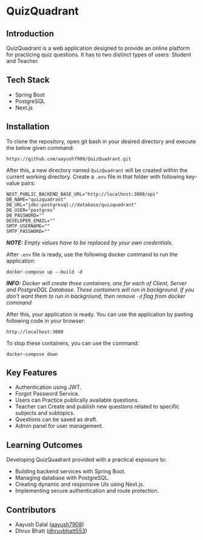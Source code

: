 # QuizQuadrant

## Introduction

QuizQuadrant is a web application designed to provide an online platform for practicing quiz questions. It has to two distinct types of users: Student and Teacher.


## Tech Stack

- Spring Boot
- PostgreSQL
- Next.js


## Installation
To clone the repository, open git bash in your desired directory and execute the below given command:

```
https://github.com/aayush7908/QuizQuadrant.git
```

After this, a new directory named `QuizQuadrant` will be created within the current working directory.
Create a `.env` file in that folder with following key-value pairs:

```
NEXT_PUBLIC_BACKEND_BASE_URL="http://localhost:3000/api"
DB_NAME="quizquadrant"
DB_URL="jdbc:postgresql://database/quizquadrant"
DB_USER="postgres"
DB_PASSWORD=""
DEVELOPER_EMAIL=""
SMTP_USERNAME=""
SMTP_PASSWORD=""
```

*__NOTE:__ Empty values have to be replaced by your own credentials.*

After `.env` file is ready, use the following docker command to run the application:

```
docker-compose up --build -d
```

*___INFO:___ Docker will create three containers, one for each of Client, Server and PostgreDQL Database. These containers will run in background. If you don't want them to run in background, then remove `-d` flag from docker command*

After this, your application is ready. You can use the application by pasting following code in your browser:

```
http://localhost:3000
```

To stop these containers, you can use the command:
```
docker-compose down
```



## Key Features

- Authentication using JWT.
- Forgot Password Service.
- Users can Practice publically available questions.
- Teacher can Create and publish new questions related to specific subjects and subtopics.
- Questions can be saved as draft.
- Admin panel for user management.


## Learning Outcomes

Developing QuizQuadrant provided with a practical exposure to:
- Building backend services with Spring Boot.
- Managing database with PostgreSQL.
- Creating dynamic and responsive UIs using Next.js.
- Implementing secure authentication and route protection.


## Contributors

- Aayush Dalal ([aayush7908](https://github.com/aayush7908))
- Dhruv Bhatt ([dhruvbhatt553](https://github.com/dhruvbhatt553))

